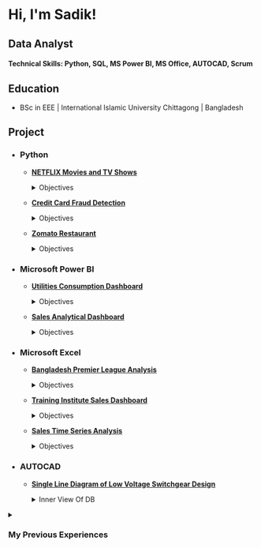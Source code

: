 # Hi, I'm Sadik! 

## Data Analyst

#### Technical Skills: Python, SQL, MS Power BI, MS Office, AUTOCAD, Scrum

## Education
- BSc in EEE | International Islamic University Chittagong | Bangladesh

## Project
 - ### Python
	- [**NETFLIX Movies and TV Shows**](https://github.com/md-sadik-hossen/Netflix-Movies-and-TV-Shows)
		<details>
		  <summary>Objectives</summary>

		- Analyzed the data and generated insights to know which type of TV shows/movies producing and growing their business in different countries with various cultures.
		- Developed a movie/TV show recommendation function where users can search for a specific movie or TV show by its name. Upon entering the title, the system generates recommendations based on similar content.

      		 ![Netflix Cover](https://github.com/Sadikctg/Project_3_Netflix_Movies_and_TV_Shows_EDA-/blob/main/netflix_page_cover.jpg)

	- [**Credit Card Fraud Detection**](https://github.com/md-sadik-hossen/Credit-Card-Fraud-Detection)
 		<details>
		  <summary>Objectives</summary>

		- Utilizing data encompassing transaction time, amount, and transformed features, various classification models are employed to accurately classify transactions as authentic or fraudulent, followed by comparing different model-building techniques and evaluating their performance through various metrics.
		- In exploring transaction patterns, we investigate consecutive fraud occurrences to reveal potential follow-up scams, analyze transaction amounts for discrepancies between legitimate and fraudulent transactions, identify peak periods of fraud risk throughout the day and week, examine how fraud rates correlate with high transaction volumes, and scrutinize moments of unusually high fraud rates for underlying factors.

	- [**Zomato Restaurant**](https://github.com/md-sadik-hossen/Zomato-Restaurant-Data-Analysis)
		 <details>
		   <summary>Objectives</summary>   

		- Performing EDA facilitates the identification of trends and patterns in customer preferences across various locations and factors, aiding in strategic decision-making for menu offerings, pricing strategies, and geographical expansion plans.
		- Predicting customer satisfaction levels based on various restaurant features and attributes, leveraging machine learning techniques to optimize decision-making for menu offerings, pricing strategies, and geographic expansion plans.

 - ### Microsoft Power BI
	- [**Utilities Consumption Dashboard**](https://github.com/md-sadik-hossen/Utilities-Consumption-Dashboard)
		 <details>
		   <summary>Objectives</summary>

		- Analyzing the cost breakdowns of gas, water, and electricity consumption, identifying areas of high expenditure and potential inefficiencies, and developing optimization strategies aimed at reducing costs while maintaining or improving service quality across all utilities.
		- Comparing utility consumption and costs across cities, identifying regional disparities and trends, informs targeted interventions and policy adjustments for promoting sustainability and efficiency while evaluating city performance in resource management and cost-effectiveness.

	- [**Sales Analytical Dashboard**](https://github.com/md-sadik-hossen/Sales-Dashboard)
		<details>
		  <summary>Objectives</summary>

		- Developing a dynamic Excel dashboard that utilizes Pivot Tables, Pivot Charts, and other visualization techniques to present comprehensive insights into sales performance, market trends, and profitability metrics.
		- Implementing data cleaning, transformation, and modeling techniques to ensure the accuracy and reliability of the analysis. Generate actionable insights from the dataset, including identifying top-performing products, regions, and sales teams, as well as analyzing trends in sales revenue, customer behavior, and advertising effectiveness.
  
		  ![Dashboard](https://github.com/Sadikctg/Project_6_Sales_Dashboard_with_PowerBI/blob/main/images/Sales%20Dashboard%20-%2004_page-0001.jpg)

 - ### Microsoft Excel
	- [**Bangladesh Premier League Analysis**](https://github.com/md-sadik-hossen/BPL-Analytics-Cricket-DASHBOARD)
		<details>
		  <summary>Objectives</summary>

		- Analyzing BPL data from 2012 to 2020, encompassing match outcomes, venue statistics, player performance, and team data, aids stakeholders, analysts, and team management in making informed decisions based on historical insights.
		- Ensuring the reliability and accuracy of the dashboard through efficient processing and transformation of raw data, reducing data-related errors by 25%, aims to instill stakeholders' confidence in the information presented, facilitating trusted data-driven decision-making processes.

	- [**Training Institute Sales Dashboard**](https://github.com/md-sadik-hossen/Training-Institute-Sales-Dashboard)
		<details>
		  <summary>Objectives</summary>

		- Analyzing total revenue, quantity sold, profit margins, COGS, and transaction volumes reveals trends and improvement areas. Evaluating top-performing cities and training levels guides resource allocation and marketing strategies, enhancing profitability and revenue.
		- Assessing the effectiveness of advertising channels, such as YouTube, Google Ads, WhatsApp, Company Website, Facebook Page, and Television Ads, in generating leads and revenue while analyzing advertising distribution to optimize marketing spend and improve ROI.

	- [**Sales Time Series Analysis**](https://github.com/md-sadik-hossen/Sales-Time-Series-Analysis)
		<details>
		  <summary>Objectives</summary>

		- Developing a dashboard providing detailed insights into sales performance over various time periods, including monthly, quarterly, and yearly metrics, empowers stakeholders to analyze trends, identify seasonality, and make informed decisions.
		- Incorporating customizable reporting features, the dashboard allows users to tailor their analysis, selecting relevant time periods, metrics, and visualization styles. This flexibility caters to diverse user needs, enhancing decision-making effectiveness.

    		 ![Sales](https://github.com/Sadikctg/Project_8_Sales_Time_Series_Analysis_Dashboard_Excel/blob/main/images/Sales%20Analysis%20001-cropped.jpg)

 - ### AUTOCAD
	- [**Single Line Diagram of Low Voltage Switchgear Design**](https://github.com/md-sadik-hossen/Low-Voltage-Switchgear-Design)
		<details>
		  <summary>Inner View Of DB</summary>

		![Switchgear Design](https://github.com/md-sadik-hossen/Low-Voltage-Switchgear-Design/blob/main/images/SLD_with_Control_panel_page-0007-cover-page_.jpg)

		
		The inner view of the low voltage switchgear design reveals a sophisticated setup comprising various components from Schneider Electric. The design includes three Schneider 2000A capacity ACB-type circuit breakers for incoming power, ensuring efficient and reliable power distribution. Additionally, one Schneider 2000A capacity ACB type circuit breaker serves as a bus coupler, facilitating seamless connection between different sections of the switchgear. For outgoing circuits, the design incorporates a combination of Schneider MCCB-type circuit breakers, including one 1000A, one 800A, three 630A, and one 400A capacity unit. This comprehensive setup enables precise control and protection of outgoing circuits, ensuring safety and optimal performance in electrical distribution systems.


<details>
 <summary><h3>My Previous Experiences</h3></summary>

### Ulterior Engineering International
#### Electrical Design Engineer | March 2022- August 2022
- Prepared and corrected site drawings using AutoCAD and produced hand-drawn field sketches to meet industry standards and execution plans.
- Designed PLC-related projects, programming and control panel design using TIA Portal.
- Provided guidance and training in the field of electrical automation to students.

### Sotej
#### Organic Farmer | October 2019 - Present
- Produced high-quality, nutrient-rich food using ZBNF and other natural farming models.
- Increased soil health and productivity by reducing environmental impact.
- Struggled to meet market demand regarding size and color due to lack of certification, impacting consumer trust.
- Faced challenges in controlling pests during the rainy season due to insufficient industry guidance.

<details>
<summary><h3>What Inspired Me to Become a Full-Time Organic Farmer:</h3></summary>

- I underwent surgery in 2012 to address a blasted gallbladder, only to discover that the underlying cause was linked to pesticide residue or heavy metal contamination. This revelation likely prompted deeper questions about environmental and health concerns, raising awareness about the potential dangers of exposure to such toxins in everyday life. This experience may have sparked my interest in advocating for cleaner and safer environments, as well as promoting awareness about the importance of regulating pesticide use and monitoring heavy metal contamination in food and water sources. Additionally, it may have inspired me to explore avenues for personal health and wellness, including dietary changes and lifestyle adjustments to minimize exposure to harmful substances. 

</details>

<details>
<summary><h3>Why I Became a Data Analyst:</h3></summary>

- As I delved deeper into this newfound passion, I found solace and purpose in the meticulous collection and analysis of data from my agriculture farm. Each day, as I meticulously recorded observations and tracked my journey, I began to realize the transformative power of data. It wasn't just numbers and figures; it was the roadmap to a better, more sustainable future.

- Driven by a burning desire to make a difference, my journey to becoming a data analyst took flight. Armed with a wealth of information gathered from the fields, I embarked on a quest to optimize farming practices, boost crop yield, and minimize resource usage. It wasn't just about profitability anymore; it was about nurturing the land, respecting its bounties, and ensuring the prosperity of generations to come.

- Yet, amidst my fervent pursuit, I couldn't shake off the lingering shadows of ignorance and indifference that plagued our society. The stark reality of a populace unaware of the dangers lurking in their food and oblivious to the sacrifices of those toiling in the fields haunted me. It wasn't just about farming anymore; it was about bridging the gap between knowledge and action, about empowering communities to demand better, safer choices.

- But as I stood at the crossroads of uncertainty, faced with the harsh realities of market limitations and consumer reluctance, I found myself torn between my passion for farming and the harsh realities of economic survival. The transition from full-time farmer to part-time seemed inevitable, a bittersweet compromise between my dreams and the harsh dictates of reality.

- Yet, even as I scaled back my commitments, the flame of hope burned bright within me. For I knew that my journey was far from over. Armed with data as my sword and passion as my shield, I vowed to continue the fight, to champion a future where every seed sown was a promise of prosperity, every harvest reaped a testament to resilience, and every decision made a step towards a brighter tomorrow.

</details>
